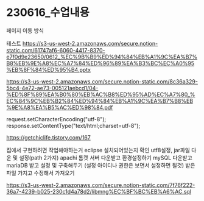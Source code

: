 # 230616_수업내용

페이지 이동 방식

테스트
https://s3-us-west-2.amazonaws.com/secure.notion-static.com/61747af6-6060-4417-8370-e7f0d9e23650/0612_%EC%9B%B9%ED%94%84%EB%A1%9C%EA%B7%B8%EB%9E%A8%EC%A7%84%ED%96%89%EA%B3%BC%EC%A0%95%EB%8F%84%ED%95%B4.pptx

https://s3-us-west-2.amazonaws.com/secure.notion-static.com/8c36a329-5bc4-4e72-ae73-005121aebcd1/04-%ED%8F%89%EA%B0%80%EB%AC%B8%ED%95%AD%EC%A7%80_%EC%84%9C%EB%B2%84%ED%94%84%EB%A1%9C%EA%B7%B8%EB%9E%A8%EA%B5%AC%ED%98%84.pdf

request.setCharacterEncoding("utf-8");
response.setContentType("text/html;charset=utf-8");

https://getchiclife.tistory.com/167

집에서 구현하려면 작업해야하는거
eclipse 설치되어있는지 확인
utf8설정, jar파일 다운 및 설정(path 2가지)
apachi 톰캣 서버 다운받고 환경설정하기
mySQL 다운받고 mariaDB 받고 설정 및 구축해두기
(설정 아이디나 권한은 보면서 설정하면 될것)
받은 파일 가지고 수정해서 가져오기

https://s3-us-west-2.amazonaws.com/secure.notion-static.com/7f76f222-36a7-4239-b025-230c1d4a78d2/libmng%EC%BF%BC%EB%A6%AC.sql

